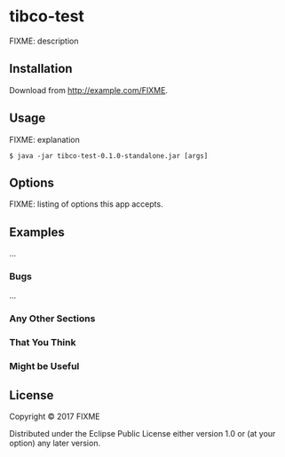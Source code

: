 # tibco-test

FIXME: description

## Installation

Download from http://example.com/FIXME.

## Usage

FIXME: explanation

    $ java -jar tibco-test-0.1.0-standalone.jar [args]

## Options

FIXME: listing of options this app accepts.

## Examples

...

### Bugs

...

### Any Other Sections
### That You Think
### Might be Useful

## License

Copyright © 2017 FIXME

Distributed under the Eclipse Public License either version 1.0 or (at
your option) any later version.
